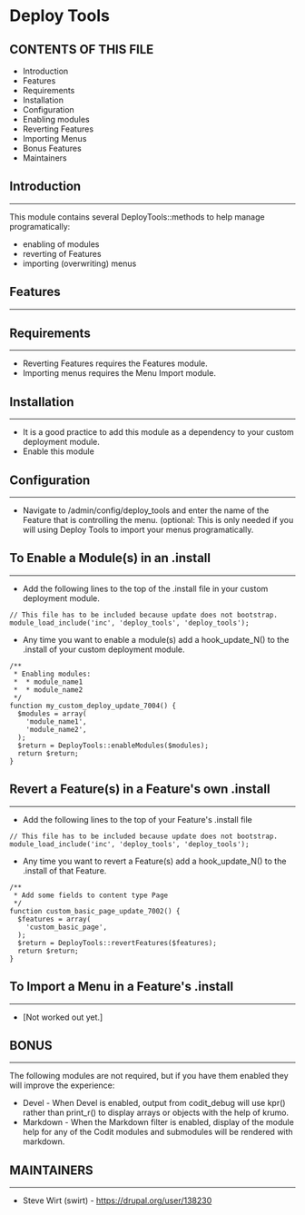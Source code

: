 Deploy Tools
============

CONTENTS OF THIS FILE
---------------------
 * Introduction
 * Features
 * Requirements
 * Installation
 * Configuration
 * Enabling modules
 * Reverting Features
 * Importing Menus
 * Bonus Features
 * Maintainers

## Introduction
---------------

This module contains several DeployTools::methods to help manage programatically: 

  * enabling of modules
  * reverting of Features
  * importing (overwriting) menus

## Features
-----------


## Requirements
---------------

*  Reverting Features requires the Features module.
*  Importing menus requires the Menu Import module.


## Installation
---------------

* It is a good practice to add this module as a dependency to your custom 
  deployment module.
* Enable this module 

## Configuration
----------------

* Navigate to /admin/config/deploy_tools and enter the name of the Feature that
  is controlling the menu.  (optional:  This is only needed if you will using 
  Deploy Tools to import your menus programatically.

## To Enable a Module(s) in an .install
---------------------------------------

* Add the following lines to the top of the .install file in your custom 
  deployment module.

````
// This file has to be included because update does not bootstrap.
module_load_include('inc', 'deploy_tools', 'deploy_tools');
````

* Any time you want to enable a module(s) add a hook_update_N() to the .install 
  of your custom deployment module.

````
/**
 * Enabling modules:
 *  * module_name1
 *  * module_name2
 */
function my_custom_deploy_update_7004() {
  $modules = array(
    'module_name1',
    'module_name2',
  );
  $return = DeployTools::enableModules($modules);
  return $return;
}
````

## Revert a Feature(s) in a Feature's own .install
--------------------------------------------------

* Add the following lines to the top of your Feature's .install file

````
// This file has to be included because update does not bootstrap.
module_load_include('inc', 'deploy_tools', 'deploy_tools');
````

* Any time you want to revert a Feature(s) add a hook_update_N() to the .install 
  of that Feature.

````
/**
 * Add some fields to content type Page
 */
function custom_basic_page_update_7002() {
  $features = array(
    'custom_basic_page',
  );
  $return = DeployTools::revertFeatures($features);
  return $return;
}
````


## To Import a Menu in a Feature's .install
-------------------------------------------

  *  [Not worked out yet.]


## BONUS
--------
The following modules are not required, but if you have them enabled they will
improve the experience:

  * Devel - When Devel is enabled, output from codit_debug will use kpr() rather
    than print_r() to display arrays or objects with the help of krumo.
  * Markdown - When the Markdown filter is enabled, display of the module help
    for any of the Codit modules and submodules will be rendered with markdown.


## MAINTAINERS
--------------

* Steve Wirt (swirt) - https://drupal.org/user/138230
